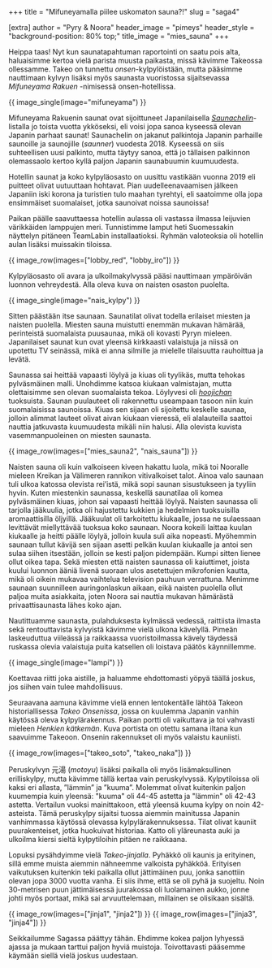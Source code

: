 +++
title = "Mifuneyamalla piilee uskomaton sauna?!"
slug = "saga4"

[extra]
author = "Pyry & Noora"
header_image = "pimeys"
header_style = "background-position: 80% top;"
title_image = "mies_sauna"
+++

Heippa taas! Nyt kun saunatapahtuman raportointi on saatu pois alta, haluaisimme kertoa vielä parista muusta paikasta, missä kävimme Takeossa ollessamme. Takeo on tunnettu *onsen*-kylpylöistään, mutta pääsimme nauttimaan kylvyn lisäksi myös saunasta vuoristossa sijaitsevassa *Mifuneyama Rakuen* -nimisessä onsen-hotellissa.

<!-- more -->

{{ image_single(image="mifuneyama") }}

Mifuneyama Rakuenin saunat ovat sijoittuneet Japanilaisella [*Saunachelin*](https://www.saunachelin.com)-listalla jo toista vuotta ykköseksi, eli voisi jopa sanoa kyseessä olevan Japanin parhaat saunat! Saunachelin on jakanut palkintoja Japanin parhaille saunoille ja saunojille (*saunner*) vuodesta 2018. Kyseessä on siis suhteellisen uusi palkinto, mutta täytyy sanoa, että jo tällaisen palkinnon olemassaolo kertoo kyllä paljon Japanin saunabuumin kuumuudesta.

Hotellin saunat ja koko kylpyläosasto on uusittu vastikään vuonna 2019 eli puitteet olivat uutuuttaan hohtavat. Pian uudelleenavaamisen jälkeen Japaniin iski korona ja turistien tulo maahan tyrehtyi, eli saatoimme olla jopa ensimmäiset suomalaiset, jotka saunoivat noissa saunoissa!

Paikan päälle saavuttaessa hotellin aulassa oli vastassa ilmassa leijuvien värikkäiden lamppujen meri. Tunnistimme lamput heti Suomessakin näyttelyn pitäneen TeamLabin installaatioksi. Ryhmän valoteoksia oli hotellin aulan lisäksi muissakin tiloissa.

{{ image_row(images=["lobby_red", "lobby_iro"]) }}

Kylpyläosasto oli avara ja ulkoilmakylvyssä pääsi nauttimaan ympäröivän luonnon vehreydestä. Alla oleva kuva on naisten osaston puolelta.

{{ image_single(image="nais_kylpy") }}

Sitten päästään itse saunaan. Saunatilat olivat todella erilaiset miesten ja naisten puolella. Miesten sauna muistutti enemmän mukavan hämärää, perinteistä suomalaista puusaunaa, mikä oli kovasti Pyryn mieleen. Japanilaiset saunat kun ovat yleensä kirkkaasti valaistuja ja niissä on upotettu TV seinässä, mikä ei anna silmille ja mielelle tilaisuutta rauhoittua ja levätä.

Saunassa sai heittää vapaasti löylyä ja kiuas oli tyylikäs, mutta tehokas pylväsmäinen malli. Unohdimme katsoa kiukaan valmistajan, mutta olettaisimme sen olevan suomalaista tekoa. Löylyvesi oli [*hoojichan*](https://fi.wikipedia.org/wiki/Hōjicha) tuoksuista. Saunan puulauteet oli rakennettu useampaan tasoon niin kuin suomalaisissa saunoissa. Kiuas sen sijaan oli sijoitettu keskelle saunaa, jolloin alimmat lauteet olivat aivan kiukaan vieressä, eli alalauteilla saattoi nauttia jatkuvasta kuumuudesta mikäli niin halusi. Alla olevista kuvista vasemmanpuoleinen on miesten saunasta. 

{{ image_row(images=["mies_sauna2", "nais_sauna"]) }}

Naisten sauna oli kuin valkoiseen kiveen hakattu luola, mikä toi Nooralle mieleen Kreikan ja Välimeren rannikon vitivalkoiset talot. Ainoa valo saunaan tuli ulkoa katossa olevista rei’istä, mikä sopi saunan sisustukseen ja tyyliin hyvin. Kuten miestenkin saunassa, keskellä saunatilaa oli komea pylväsmäinen kiuas, johon sai vapaasti heittää löylyä. Naisten saunassa oli tarjolla jääkuulia, jotka oli hajustettu kukkien ja hedelmien tuoksuisilla aromaattisilla öljyillä. Jääkuulat oli tarkoitettu kiukaalle, jossa ne sulaessaan levittävät miellyttävää tuoksua koko saunaan. Noora kokeili laittaa kuulan kiukaalle ja heitti päälle löylyä, jolloin kuula suli aika nopeasti. Myöhemmin saunaan tullut kävijä sen sijaan asetti pelkän kuulan kiukaalle ja antoi sen sulaa siihen itsestään, jolloin se kesti paljon pidempään. Kumpi sitten lienee ollut oikea tapa. Sekä miesten että naisten saunassa oli kaiuttimet, joista kuului luonnon ääniä livenä suoraan ulos asetettujen mikrofonien kautta, mikä oli oikein mukavaa vaihtelua television pauhuun verrattuna. Menimme saunaan suunnilleen auringonlaskun aikaan, eikä naisten puolella ollut paljoa muita asiakkaita, joten Noora sai nauttia mukavan hämärästä privaattisaunasta lähes koko ajan.

Nautittuamme saunasta, pulahduksesta kylmässä vedessä, raittiista ilmasta sekä rentouttavista kylvyistä kävimme vielä ulkona kävelyllä. Pimeän laskeuduttua viileässä ja raikkaassa vuoristoilmassa kävely täydessä ruskassa olevia valaistuja puita katsellen oli loistava päätös käynnillemme.

{{ image_single(image="lampi") }}

Koettavaa riitti joka aistille, ja haluamme ehdottomasti yöpyä täällä joskus, jos siihen vain tulee mahdollisuus.

Seuraavana aamuna kävimme vielä ennen lentokentälle lähtöä Takeon historiallisessa *Takeo Onsenissa*, jossa on kuulemma Japanin vanhin käytössä oleva kylpylärakennus. Paikan portti oli vaikuttava ja toi vahvasti mieleen *Henkien kätkemän*. Kuva portista on otettu samana iltana kun saavuimme Takeoon. Onsenin rakennukset oli myös valaistu kauniisti.

{{ image_row(images=["takeo_soto", "takeo_naka"]) }}

Peruskylvyn 元湯 (*motoyu*) lisäksi paikalla oli myös lisämaksullinen erilliskylpy, mutta kävimme tällä kertaa vain peruskylvyssä. Kylpytiloissa oli kaksi eri allasta, ”lämmin” ja ”kuuma”. Molemmat olivat kuitenkin paljon kuumempia kuin yleensä: "kuuma" oli 44-45 astetta ja "lämmin" oli 42-43 astetta. Vertailun vuoksi mainittakoon, että yleensä kuuma kylpy on noin 42-asteista. Tämä peruskylpy sijaitsi tuossa aiemmin mainitussa Japanin vanhimmassa käytössä olevassa kylpylärakennuksessa. Tilat olivat kauniit puurakenteiset, jotka huokuivat historiaa. Katto oli yläreunasta auki ja ulkoilma kiersi sieltä kylpytiloihin pitäen ne raikkaana.

Lopuksi pysähdyimme vielä *Takeo-jinjalla*. Pyhäkkö oli kaunis ja erityinen, sillä emme muista aiemmin nähneemme valkoista pyhäkköä. Erityisen vaikutuksen kuitenkin teki paikalla ollut jättimäinen puu, jonka sanottiin olevan jopa 3000 vuotta vanha. Ei siis ihme, että se oli pyhä ja suojeltu. Noin 30-metrisen puun jättimäisessä juurakossa oli luolamainen aukko, jonne johti myös portaat, mikä sai arvuuttelemaan, millainen se olisikaan sisältä. 

{{ image_row(images=["jinja1", "jinja2"]) }}
{{ image_row(images=["jinja3", "jinja4"]) }}

Seikkailumme Sagassa päättyy tähän. Ehdimme kokea paljon lyhyessä ajassa ja mukaan tarttui paljon hyviä muistoja. Toivottavasti pääsemme käymään siellä vielä joskus uudestaan.
